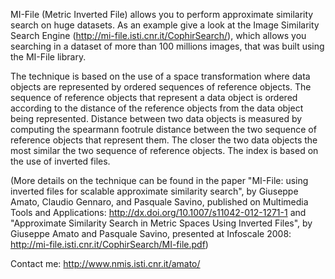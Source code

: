 MI-File (Metric Inverted File) allows you to perform approximate similarity search on huge datasets. As an example give a look at the Image Similarity Search Engine (http://mi-file.isti.cnr.it/CophirSearch/), which allows you searching in a dataset of more than 100 millions images, that was built using the MI-File library.

The technique is based on the use of a space transformation where data objects are represented by ordered sequences of reference objects. The sequence of reference objects that represent a data object is ordered according to the distance of the reference objects from the data object being represented. Distance between two data objects is measured by computing the spearmann footrule distance between the two sequence of reference objects that represent them. The closer the two data objects the most similar the two sequence of reference objects. The index is based on the use of inverted files.

(More details on the technique can be found in the paper "MI-File: using inverted files for scalable approximate similarity search", by Giuseppe Amato, Claudio Gennaro, and Pasquale Savino, published on Multimedia Tools and Applications: http://dx.doi.org/10.1007/s11042-012-1271-1 and "Approximate Similarity Search in Metric Spaces Using Inverted Files", by Giuseppe Amato and Pasquale Savino, presented at Infoscale 2008: http://mi-file.isti.cnr.it/CophirSearch/MI-file.pdf)

Contact me: http://www.nmis.isti.cnr.it/amato/
